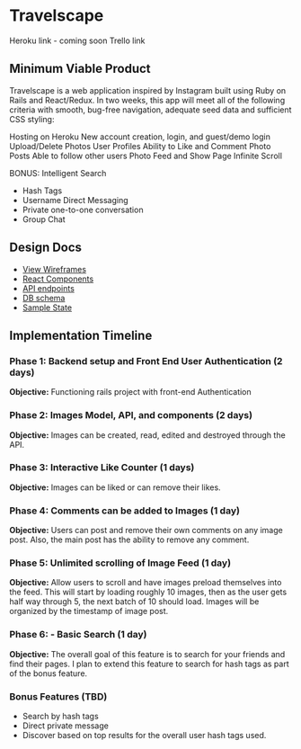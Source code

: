 # Travelscape

Heroku link - coming soon
Trello link

## Minimum Viable Product

Travelscape is a web application inspired by Instagram built using Ruby on Rails and React/Redux. In two weeks, this app will meet all of the following criteria with smooth, bug-free navigation, adequate seed data and sufficient CSS styling:

 Hosting on Heroku
 New account creation, login, and guest/demo login
 Upload/Delete Photos
 User Profiles
 Ability to Like and Comment Photo Posts
 Able to follow other users
 Photo Feed and Show Page Infinite Scroll

 BONUS:
 Intelligent Search
 - Hash Tags
 - Username
 Direct Messaging
 - Private one-to-one conversation
 - Group Chat

 ## Design Docs

 * [View Wireframes][wireframes]
 * [React Components][components]
 * [API endpoints][api-endpoints]
 * [DB schema][schema]
 * [Sample State][sample-state]

 [wireframes]: docs/wireframes
 [components]: docs/component-hierarchy.md
 [sample-state]: docs/sample-state.md
 [api-endpoints]: docs/api-endpoints.md
 [schema]: docs/schema.md


## Implementation Timeline

### Phase 1: Backend setup and Front End User Authentication (2 days)

  **Objective:** Functioning rails project with front-end Authentication

### Phase 2: Images Model, API, and components (2 days)

  **Objective:** Images can be created, read, edited and destroyed through the API.

### Phase 3: Interactive Like Counter (1 days)

  **Objective:** Images can be liked or can remove their likes.

### Phase 4: Comments can be added to Images (1 day)

  **Objective:** Users can post and remove their own comments on any image post. Also, the main post has the ability to remove any comment.

### Phase 5: Unlimited scrolling of Image Feed (1 day)

**Objective:** Allow users to scroll and have images preload themselves into the feed. This will start by loading roughly 10 images,
  then as the user gets half way through 5, the next batch of 10 should load. Images will be organized by the timestamp of image post.

### Phase 6: - Basic Search (1 day)

  **Objective:** The overall goal of this feature is to search for your friends and find their pages. I plan to extend this feature to search
  for hash tags as part of the bonus feature.

### Bonus Features (TBD)

 - Search by hash tags
 - Direct private message
 - Discover based on top results for the overall user hash tags used.
